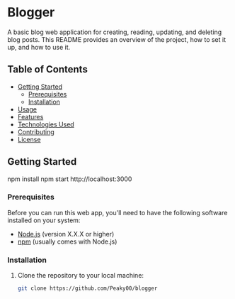 # Blogger

A basic blog web application for creating, reading, updating, and deleting blog posts. This README provides an overview of the project, how to set it up, and how to use it.

## Table of Contents

- [Getting Started](#getting-started)
  - [Prerequisites](#prerequisites)
  - [Installation](#installation)
- [Usage](#usage)
- [Features](#features)
- [Technologies Used](#technologies-used)
- [Contributing](#contributing)
- [License](#license)

## Getting Started
npm install
npm start
http://localhost:3000
### Prerequisites

Before you can run this web app, you'll need to have the following software installed on your system:

- [Node.js](https://nodejs.org/) (version X.X.X or higher)
- [npm](https://www.npmjs.com/) (usually comes with Node.js)

### Installation

1. Clone the repository to your local machine:

   ```bash
   git clone https://github.com/Peaky00/blogger
